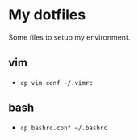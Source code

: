 # My dotfiles

Some files to setup my environment.

## vim

* `cp vim.conf ~/.vimrc`

## bash

* `cp bashrc.conf ~/.bashrc`
